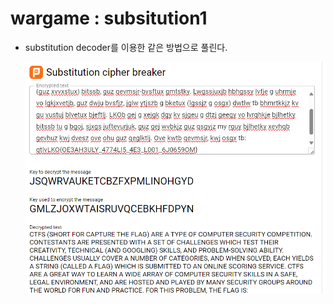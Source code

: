 # wargame : subsitution1

- substitution decoder를 이용한 같은 방법으로 풀린다.
    
    ![Untitled](Untitled.png)